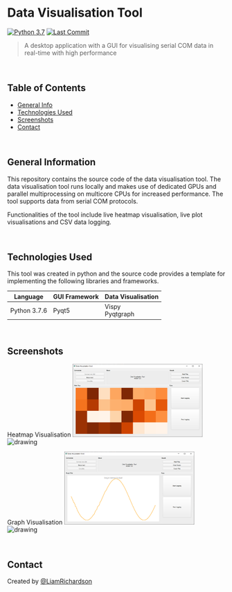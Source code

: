 # Data Visualisation Tool
[![Python 3.7](https://img.shields.io/badge/python-3.7-blue.svg)](https://www.python.org/downloads/release/python-370/)
[![Last Commit](https://img.shields.io/badge/last%20commit-may%202022-orange)]()
> A desktop application with a GUI for visualising serial COM data in real-time with high performance

<br/>
<p align="left">

## Table of Contents

- [General Info](#general-information) <br/>
- [Technologies Used](#technologies-used) <br/>
- [Screenshots](#screenshots) <br/>
- [Contact](#contact)

</p> 
<br/>

## General Information
This repository contains the source code of the data visualisation tool. The data visualisation tool runs locally and
makes use of dedicated GPUs and parallel multiprocessing on multicore CPUs for increased performance. The tool supports data from 
serial COM protocols.

Functionalities of the tool include live heatmap visualisation, live plot visualisations and CSV data logging.

<br/>

## Technologies Used
This tool was created in python and the source code provides a template for implementing the following libraries and 
frameworks.

| Language     | GUI Framework | Data Visualisation   |
|--------------|---------------|----------------------|
| Python 3.7.6 | Pyqt5         | Vispy <br/>Pyqtgraph |

<br/>

## Screenshots
Heatmap Visualisation
<img src="vispy_pyqt_gui/images/heatmap_screenshot.PNG" alt="drawing" width="300"/> <img src="images/hd_volumes.PNG" alt="drawing" width="400"/>

Graph Visualisation
<img src="vispy_pyqt_gui/images/graphplot_screenshot.PNG" alt="drawing" width="300"/> <img src="images/hd_volumes.PNG" alt="drawing" width="400"/>

<br/>

## Contact
Created by [@LiamRichardson](https://www.linkedin.com/in/liam-richardson/)
<br/>